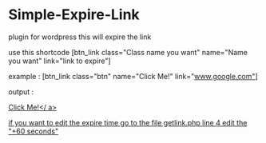# Simple-Expire-Link
plugin for wordpress this will expire the link

use this shortcode
[btn_link class="Class name you want" name="Name you want" link="link to expire"]

example :
[btn_link class="btn" name="Click Me!" link="www.google.com"]

output :

<a href="/getlink.php?link=google.com" class="btn" title="Click Me!">Click Me!</ a>

if you want to edit the expire time go to the file getlink.php line 4 edit the "+60 seconds"

